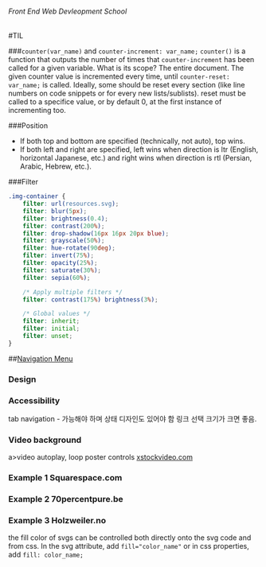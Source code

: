 ###### Front End Web Devleopment School

#TIL

###`counter(var_name)` and `counter-increment: var_name;`
`counter()` is a function that outputs the number of times that `counter-increment` has been called for a given variable. What is its scope? The entire document. The given counter value is incremented every time, until `counter-reset: var_name;` is called. Ideally, some should be reset every section (like line numbers on code snippets or for every new lists/sublists). reset must be called to a specifice value, or by default 0, at the first instance of incrementing too.

###Position
- If both top and bottom are specified (technically, not auto), top wins.
- If both left and right are specified, left wins when direction is ltr (English, horizontal Japanese, etc.) and right wins when direction is rtl (Persian, Arabic, Hebrew, etc.).

###Filter
```css
.img-container {
	filter: url(resources.svg);
	filter: blur(5px);
	filter: brightness(0.4);
	filter: contrast(200%);
	filter: drop-shadow(16px 16px 20px blue);
	filter: grayscale(50%);
	filter: hue-rotate(90deg);
	filter: invert(75%);
	filter: opacity(25%);
	filter: saturate(30%);
	filter: sepia(60%);

	/* Apply multiple filters */
	filter: contrast(175%) brightness(3%);

	/* Global values */
	filter: inherit;
	filter: initial;
	filter: unset;
}
```

##[Navigation Menu](http://ui-patterns.com/patterns/navigation/list)

### Design

### Accessibility
tab navigation - 가능해야 하며 상태 디자인도 있어야 함
링크 선택 크기가 크면 좋음. 

### Video background
a>video
autoplay, loop
poster
controls
[xstockvideo.com](xstockvideo.com)

### Example 1 Squarespace.com

### Example 2 70percentpure.be

### Example 3 Holzweiler.no
the fill color of svgs can be controlled both directly onto the svg code and from css. In the svg attribute, add `fill="color_name"` or in css properties, add `fill: color_name;`
